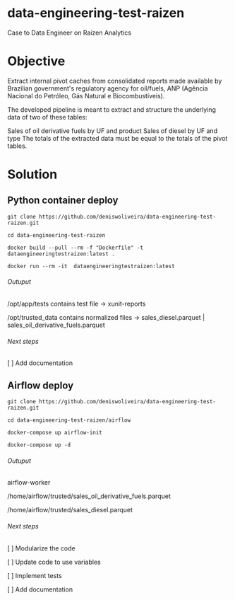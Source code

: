 # data-engineering-test-raizen
Case to Data Engineer on Raizen Analytics

# Objective
Extract internal pivot caches from consolidated reports made available by Brazilian government's regulatory agency for oil/fuels, ANP (Agência Nacional do Petróleo, Gás Natural e Biocombustíveis).

The developed pipeline is meant to extract and structure the underlying data of two of these tables:

Sales of oil derivative fuels by UF and product
Sales of diesel by UF and type
The totals of the extracted data must be equal to the totals of the pivot tables.

# Solution
## Python container deploy

`git clone https://github.com/deniswoliveira/data-engineering-test-raizen.git`

`cd data-engineering-test-raizen`

`docker build --pull --rm -f "Dockerfile" -t dataengineeringtestraizen:latest . `

`docker run --rm -it  dataengineeringtestraizen:latest`

###### Outuput
/opt/app/tests
contains test file -> xunit-reports

/opt/trusted_data
contains normalized files -> sales_diesel.parquet | sales_oil_derivative_fuels.parquet

###### Next steps

[ ] Add documentation

## Airflow deploy

`git clone https://github.com/deniswoliveira/data-engineering-test-raizen.git`

`cd data-engineering-test-raizen/airflow`

 `docker-compose up airflow-init`
 
 `docker-compose up -d`
 
 ###### Outuput
 airflow-worker
 
 /home/airflow/trusted/sales_oil_derivative_fuels.parquet
 
 /home/airflow/trusted/sales_diesel.parquet

###### Next steps
[ ] Modularize the code

[ ] Update code to use variables

[ ] Implement tests

[ ] Add documentation

